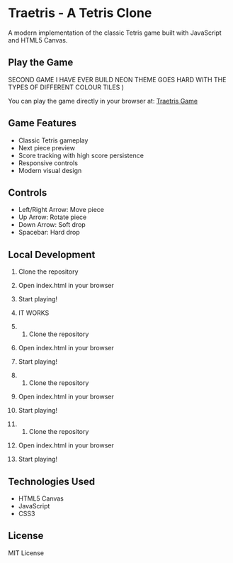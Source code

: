 # Traetris - A Tetris Clone

A modern implementation of the classic Tetris game built with JavaScript and HTML5 Canvas.

## Play the Game

SECOND GAME I HAVE EVER BUILD NEON THEME GOES HARD WITH THE TYPES OF DIFFERENT COLOUR TILES )

You can play the game directly in your browser at: [Traetris Game](https://HASH1MX.github.io/Traetris)

## Game Features

- Classic Tetris gameplay
- Next piece preview
- Score tracking with high score persistence
- Responsive controls
- Modern visual design

## Controls

- Left/Right Arrow: Move piece
- Up Arrow: Rotate piece
- Down Arrow: Soft drop
- Spacebar: Hard drop

## Local Development

1. Clone the repository
2. Open index.html in your browser
3. Start playing!
4. IT WORKS

5. 1. Clone the repository
2. Open index.html in your browser
3. Start playing!

4. 1. Clone the repository
2. Open index.html in your browser
3. Start playing!

4. 1. Clone the repository
2. Open index.html in your browser
3. Start playing!

## Technologies Used

- HTML5 Canvas
- JavaScript
- CSS3

## License

MIT License
